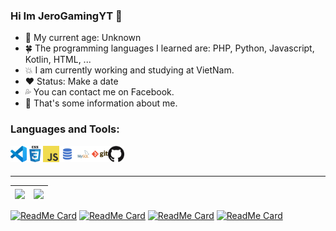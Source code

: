 ### Hi Im JeroGamingYT 👋
- 💠 My current age: Unknown
- 🍀 The programming languages I learned are: PHP, Python, Javascript, Kotlin, HTML, ...
- 💥 I am currently working and studying at VietNam.
- ❤ Status: Make a date
- 💦 You can contact me on Facebook.
- 💬 That's some information about me.

### Languages and Tools:

<img align="left" alt="Visual Studio Code" width="26px" src="https://raw.githubusercontent.com/github/explore/80688e429a7d4ef2fca1e82350fe8e3517d3494d/topics/visual-studio-code/visual-studio-code.png" />
<img align="left" alt="CSS3" width="26px" src="https://raw.githubusercontent.com/github/explore/80688e429a7d4ef2fca1e82350fe8e3517d3494d/topics/css/css.png" />
<img align="left" alt="JavaScript" width="26px" src="https://raw.githubusercontent.com/github/explore/80688e429a7d4ef2fca1e82350fe8e3517d3494d/topics/javascript/javascript.png" />
<img align="left" alt="SQL" width="26px" src="https://raw.githubusercontent.com/github/explore/80688e429a7d4ef2fca1e82350fe8e3517d3494d/topics/sql/sql.png" />
<img align="left" alt="MySQL" width="26px" src="https://raw.githubusercontent.com/github/explore/80688e429a7d4ef2fca1e82350fe8e3517d3494d/topics/mysql/mysql.png" />
<img align="left" alt="Git" width="26px" src="https://raw.githubusercontent.com/github/explore/80688e429a7d4ef2fca1e82350fe8e3517d3494d/topics/git/git.png" />
<img align="left" alt="GitHub" width="26px" src="https://raw.githubusercontent.com/github/explore/78df643247d429f6cc873026c0622819ad797942/topics/github/github.png" />

<br />
<br />

---
| <img align="center" src="https://github-readme-stats.vercel.app/api?username=JeroGamingYT&show_icons=true&theme=radical" /> | <img align="center" src="https://github-readme-stats.vercel.app/api/top-langs/?username=JeroGamingYT&theme=radical" /> |
| ------------- | ------------- |
[![ReadMe Card](https://github-readme-stats.vercel.app/api/pin/?username=JeroGamingYT&repo=LockedItem&show_owner=true&theme=radical)](https://github.com/JeroGamingYT/LockedItem)
[![ReadMe Card](https://github-readme-stats.vercel.app/api/pin/?username=JeroGamingYT&repo=NoAdvertisings&show_owner=true&theme=radical)](https://github.com/JeroGamingYT/NoAdvertisings)
[![ReadMe Card](https://github-readme-stats.vercel.app/api/pin/?username=JeroGamingYT&repo=ItemDropText&show_owner=true&theme=radical)](https://github.com/JeroGamingYT/ItemDropText)
[![ReadMe Card](https://github-readme-stats.vercel.app/api/pin/?username=JeroGamingYT&repo=KitEffect&show_owner=true&theme=radical)](https://github.com/JeroGamingYT/KitEffect)
<!--
**JeroGamingYT/JeroGamingYT** is a ✨ _special_ ✨ repository because its `README.md` (this file) appears on your GitHub profile.
